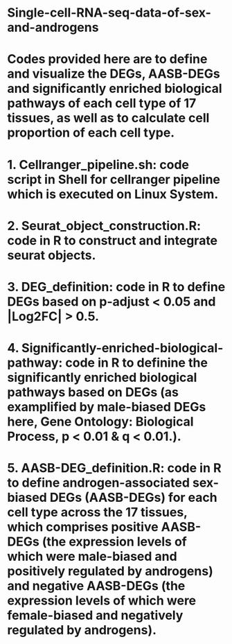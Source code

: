 # Single-cell-RNA-seq-data-of-sex-and-androgens
# Codes provided here are to define and visualize the DEGs, AASB-DEGs and significantly enriched biological pathways of each cell type of 17 tissues, as well as to calculate cell proportion of each cell type.
# 1. Cellranger_pipeline.sh: code script in Shell for cellranger pipeline which is executed on Linux System. 
# 2. Seurat_object_construction.R: code in R to construct and integrate seurat objects.
# 3. DEG_definition: code in R to define DEGs based on p-adjust < 0.05 and |Log2FC| > 0.5.
# 4. Significantly-enriched-biological-pathway: code in R to definine the significantly enriched biological pathways based on DEGs (as examplified by male-biased DEGs here, Gene Ontology: Biological Process, p < 0.01 & q < 0.01.).
# 5. AASB-DEG_definition.R: code in R to define androgen-associated sex-biased DEGs (AASB-DEGs) for each cell type across the 17 tissues, which comprises positive AASB-DEGs (the expression levels of which were male-biased and positively regulated by androgens) and negative AASB-DEGs (the expression levels of which were female-biased and negatively regulated by androgens).
